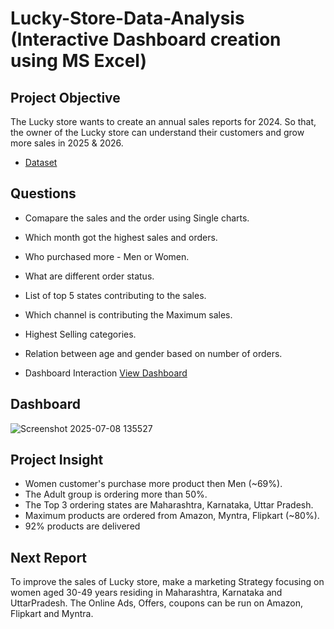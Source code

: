 # Lucky-Store-Data-Analysis (Interactive Dashboard creation using MS Excel)
## Project Objective
The Lucky store wants to create an annual sales reports for 2024. So that, the owner of the Lucky store can understand their customers and grow more sales in 2025 & 2026.

- <a href="https://github.com/rahul-bagdwal/Data-Analysis-Dashboard/blob/main/Lucky%20Store%20data.xlsx"> Dataset</a>
## Questions 

- Comapare the sales and the order using Single charts.
- Which month got the highest sales and orders.
- Who purchased more - Men or Women.
- What are different order status.
- List of top 5 states contributing to the sales.
- Which channel is contributing the Maximum sales.
- Highest Selling categories.
- Relation between age and gender based on number of orders.

- Dashboard Interaction <a href="https://github.com/rahul-bagdwal/Data-Analysis-Dashboard/blob/main/Screenshot%202025-07-08%20135527.png"> View Dashboard</a>

## Dashboard
![Screenshot 2025-07-08 135527](https://github.com/user-attachments/assets/bb0c25e5-437c-4845-abf7-d3e8177e38e6)

  
  ## Project Insight 

 - Women customer's purchase more product then Men (~69%).
 - The Adult group is ordering more than 50%.
 - The Top 3 ordering states are Maharashtra, Karnataka, Uttar Pradesh.
 - Maximum products are ordered from Amazon, Myntra, Flipkart (~80%).
 - 92% products are delivered

## Next Report

  To improve the sales of Lucky store, make a marketing Strategy focusing on women aged 30-49 years residing in Maharashtra, Karnataka and UttarPradesh. The Online Ads, Offers, coupons can be run on Amazon, Flipkart and Myntra.   
